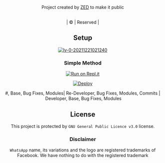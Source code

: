 
</div>
<p align="center">
Project created by <a href="ZED">ZED</a> to make it public<div align="center">
    <br>
       | © |
        Reserved |
    <br> 
</p>


## Setup



<a href="https://ibb.co/BVzcRd2"><img src="https://i.ibb.co/27nWBm3/lv-0-20211221021240.gif" alt="lv-0-20211221021240" border="0"></a>
<div align="center">

  ### Simple Method
 
[![Run on Repl.it](https://repl.it/badge/github/quiec/whatsAlfa)](https://replit.com/@Husniser/MAALUTTYV3-QR)
  

[![Deploy](https://www.herokucdn.com/deploy/button.svg)](https://heroku.com/deploy?template=https://github.com/Imash-BoT/XCO/) 
 
#, Base, Bug Fixes, Modules| Re-Developer, Bug Fixes, Modules, Commits |  Developer, Base, Bug Fixes, Modules
  </div>
    
    


## License
This project is protected by `GNU General Public Licence v3.0` license.

### Disclaimer
`WhatsApp` name, its variations and the logo are registered trademarks of Facebook. We have nothing to do with the registered trademark
